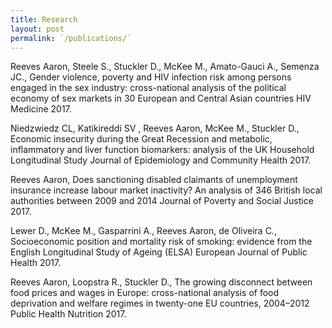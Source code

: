 ```yaml
---
title: Research
layout: post
permalink: `/publications/`
---
```


Reeves Aaron, Steele S., Stuckler D., McKee M., Amato-Gauci A., Semenza JC., Gender violence, poverty and HIV infection risk among persons engaged in the sex industry: cross-national analysis of the political economy of sex markets in 30 European and Central Asian countries HIV Medicine 2017.

Niedzwiedz CL, Katikireddi SV , Reeves Aaron, McKee M., Stuckler D., Economic insecurity during the Great Recession and metabolic, inflammatory and liver function biomarkers: analysis of the UK Household Longitudinal Study Journal of Epidemiology and Community Health 2017.

Reeves Aaron, Does sanctioning disabled claimants of unemployment insurance increase labour market inactivity? An analysis of 346 British local authorities between 2009 and 2014 Journal of Poverty and Social Justice 2017.

Lewer D., McKee M., Gasparrini A., Reeves Aaron, de Oliveira C., Socioeconomic position and mortality risk of smoking: evidence from the English Longitudinal Study of Ageing (ELSA) European Journal of Public Health 2017.

Reeves Aaron, Loopstra R., Stuckler D., The growing disconnect between food prices and wages in Europe: cross-national analysis of food deprivation and welfare regimes in twenty-one EU countries, 2004–2012 Public Health Nutrition 2017.
